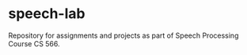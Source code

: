 speech-lab
==========

Repository for assignments and projects as part of Speech Processing Course CS 566.
